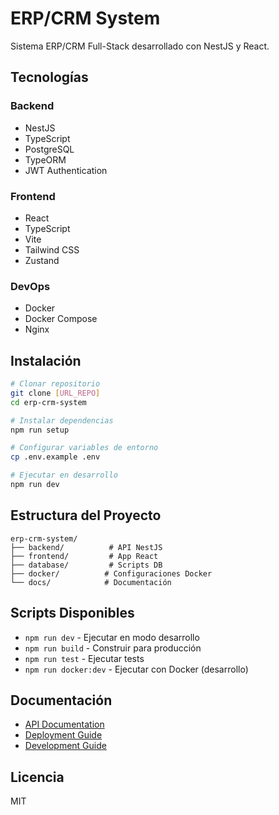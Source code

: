 # ERP/CRM System

Sistema ERP/CRM Full-Stack desarrollado con NestJS y React.

## Tecnologías

### Backend

- NestJS
- TypeScript
- PostgreSQL
- TypeORM
- JWT Authentication

### Frontend

- React
- TypeScript
- Vite
- Tailwind CSS
- Zustand

### DevOps

- Docker
- Docker Compose
- Nginx

## Instalación

```bash
# Clonar repositorio
git clone [URL_REPO]
cd erp-crm-system

# Instalar dependencias
npm run setup

# Configurar variables de entorno
cp .env.example .env

# Ejecutar en desarrollo
npm run dev
```

## Estructura del Proyecto

```
erp-crm-system/
├── backend/          # API NestJS
├── frontend/         # App React
├── database/         # Scripts DB
├── docker/          # Configuraciones Docker
└── docs/            # Documentación
```

## Scripts Disponibles

- `npm run dev` - Ejecutar en modo desarrollo
- `npm run build` - Construir para producción
- `npm run test` - Ejecutar tests
- `npm run docker:dev` - Ejecutar con Docker (desarrollo)

## Documentación

- [API Documentation](docs/API.md)
- [Deployment Guide](docs/DEPLOYMENT.md)
- [Development Guide](docs/DEVELOPMENT.md)

## Licencia

MIT
